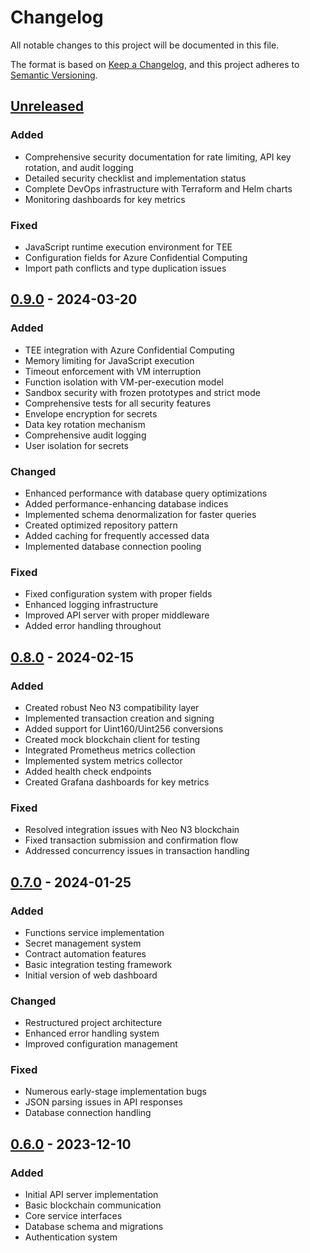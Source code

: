 # Changelog

All notable changes to this project will be documented in this file.

The format is based on [Keep a Changelog](https://keepachangelog.com/en/1.0.0/),
and this project adheres to [Semantic Versioning](https://semver.org/spec/v2.0.0.html).

## [Unreleased]

### Added
- Comprehensive security documentation for rate limiting, API key rotation, and audit logging
- Detailed security checklist and implementation status
- Complete DevOps infrastructure with Terraform and Helm charts
- Monitoring dashboards for key metrics

### Fixed
- JavaScript runtime execution environment for TEE
- Configuration fields for Azure Confidential Computing
- Import path conflicts and type duplication issues

## [0.9.0] - 2024-03-20

### Added
- TEE integration with Azure Confidential Computing
- Memory limiting for JavaScript execution
- Timeout enforcement with VM interruption
- Function isolation with VM-per-execution model
- Sandbox security with frozen prototypes and strict mode
- Comprehensive tests for all security features
- Envelope encryption for secrets
- Data key rotation mechanism
- Comprehensive audit logging
- User isolation for secrets

### Changed
- Enhanced performance with database query optimizations
- Added performance-enhancing database indices
- Implemented schema denormalization for faster queries
- Created optimized repository pattern
- Added caching for frequently accessed data
- Implemented database connection pooling

### Fixed
- Fixed configuration system with proper fields
- Enhanced logging infrastructure
- Improved API server with proper middleware
- Added error handling throughout

## [0.8.0] - 2024-02-15

### Added
- Created robust Neo N3 compatibility layer
- Implemented transaction creation and signing
- Added support for Uint160/Uint256 conversions
- Created mock blockchain client for testing
- Integrated Prometheus metrics collection
- Implemented system metrics collector
- Added health check endpoints
- Created Grafana dashboards for key metrics

### Fixed
- Resolved integration issues with Neo N3 blockchain
- Fixed transaction submission and confirmation flow
- Addressed concurrency issues in transaction handling

## [0.7.0] - 2024-01-25

### Added
- Functions service implementation
- Secret management system
- Contract automation features
- Basic integration testing framework
- Initial version of web dashboard

### Changed
- Restructured project architecture
- Enhanced error handling system
- Improved configuration management

### Fixed
- Numerous early-stage implementation bugs
- JSON parsing issues in API responses
- Database connection handling

## [0.6.0] - 2023-12-10

### Added
- Initial API server implementation
- Basic blockchain communication
- Core service interfaces
- Database schema and migrations
- Authentication system

[Unreleased]: https://github.com/R3E-Network/service_layer/compare/v0.9.0...HEAD
[0.9.0]: https://github.com/R3E-Network/service_layer/compare/v0.8.0...v0.9.0
[0.8.0]: https://github.com/R3E-Network/service_layer/compare/v0.7.0...v0.8.0
[0.7.0]: https://github.com/R3E-Network/service_layer/compare/v0.6.0...v0.7.0
[0.6.0]: https://github.com/R3E-Network/service_layer/releases/tag/v0.6.0